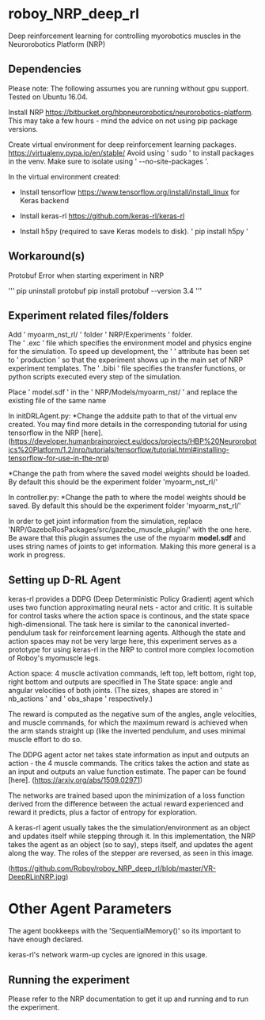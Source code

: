 # roboy_NRP_deep_rl
Deep reinforcement learning for controlling myorobotics muscles in the Neurorobotics Platform (NRP)

## Dependencies

Please note: The following assumes you are running without gpu support. 
Tested on Ubuntu 16.04.

Install NRP https://bitbucket.org/hbpneurorobotics/neurorobotics-platform.
This may take a few hours - mind the advice on not using pip package versions.

Create virtual environment for deep reinforcement learning packages. https://virtualenv.pypa.io/en/stable/ 
Avoid using ' sudo ' to install packages in the venv.
Make sure to isolate using ' --no-site-packages '.

In the virtual environment created:
  * Install tensorflow https://www.tensorflow.org/install/install_linux for Keras backend

  * Install keras-rl https://github.com/keras-rl/keras-rl

  * Install h5py (required to save Keras models to disk).
  ' pip install h5py '

## Workaround(s) 

Protobuf Error when starting experiment in NRP

''' pip uninstall protobuf 
pip install protobuf --version 3.4 '''


## Experiment related files/folders

Add ' myoarm_nst_rl/ ' folder ' NRP/Experiments ' folder.  
The ' .exc ' file which specifies the environment model and physics engine for the simulation.  To speed up development, the ' <maturity> ' attribute has been set to ' production ' so that the experiment shows up in the main set of NRP experiment templates.
The ' .bibi ' file specifies the transfer functions, or python scripts executed every step of the simulation.

Place ' model.sdf ' in the ' NRP/Models/myoarm_nst/ ' and replace the existing file of the same name

In initDRLAgent.py:
  *Change the addsite path to that of the virtual env created. You may find more details in the corresponding tutorial for using tensorflow in the NRP [here].(https://developer.humanbrainproject.eu/docs/projects/HBP%20Neurorobotics%20Platform/1.2/nrp/tutorials/tensorflow/tutorial.html#installing-tensorflow-for-use-in-the-nrp)

  *Change the path from where the saved model weights should be loaded. By default this should be the experiment folder 'myoarm_nst_rl/'

In controller.py:
  *Change the path to where the model weights should be saved.  By default this should be the experiment folder 'myoarm_nst_rl/'

In order to get joint information from the simulation, replace 'NRP/GazeboRosPackages/src/gazebo_muscle_plugin/' with the one here. Be aware that this plugin assumes the use of the myoarm **model.sdf** and uses string names of joints to get information. Making this more general is a work in progress.


## Setting up D-RL Agent
 
keras-rl provides a DDPG (Deep Deterministic Policy Gradient) agent which uses two function approximating neural nets - actor and critic.  It is suitable for control tasks where the action space is continous, and the state space high-dimensional. The task here is similar to the canonical inverted-pendulum task for reinforcement learning agents. Although the state and action spaces may not be very large here, this experiment serves as a prototype for using keras-rl in the NRP to control more complex locomotion of Roboy's myomuscle legs.   

Action space: 4 muscle activation commands, left top, left bottom, right top, right bottom and outputs are specified in The State space: angle and angular velocities of both joints.
(The sizes, shapes are stored in ' nb_actions ' and ' obs_shape ' respectively.) 

The reward is computed as the negative sum of the angles, angle velocities, and muscle commands, for which the maximum reward is achieved when the arm stands straight up (like the inverted pendulum, and uses minimal muscle effort to do so.  

The DDPG agent actor net takes state information as input and outputs an action - the 4 muscle commands. The critics takes the action and state as an input and outputs an value function estimate.  The paper can be found [here]. (https://arxiv.org/abs/1509.02971)

The networks are trained based upon the minimization of a loss function derived from the difference between the actual reward experienced and reward it predicts, plus a factor of entropy for exploration.

A keras-rl agent usually takes the the simulation/environment as an object and updates itself while stepping through it.  In this implementation, the NRP takes the agent as an object (so to say), steps itself, and updates the agent along the way.  The roles of the stepper are reversed, as seen in this image.  

(https://github.com/Roboy/roboy_NRP_deep_rl/blob/master/VR-DeepRLinNRP.jpg)


# Other Agent Parameters
The agent bookkeeps with the 'SequentialMemory()' so its important to have enough declared.  

keras-rl's network warm-up cycles are ignored in this usage.


## Running the experiment 
Please refer to the NRP documentation to get it up and running and to run the experiment.  
